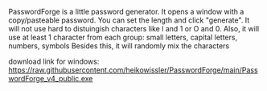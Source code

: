 PasswordForge is a little password generator.
It opens a window with a copy/pasteable password. You can set the length and click "generate".
It will not use hard to distuingish characters like l and 1 or O and 0.
Also, it will use at least 1 character from each group: small letters, capital letters, numbers, symbols
Besides this, it will randomly mix the characters

download link for windows: 
https://raw.githubusercontent.com/heikowissler/PasswordForge/main/PasswordForge_v4_public.exe

